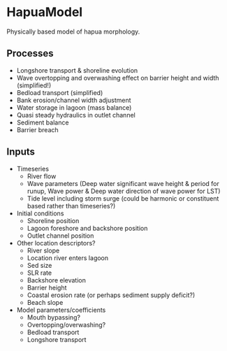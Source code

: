 # HapuaModel
Physically based model of hapua morphology.

## Processes
* Longshore transport & shoreline evolution
* Wave overtopping and overwashing effect on barrier height and width (simplified!)
* Bedload transport (simplified)
* Bank erosion/channel width adjustment
* Water storage in lagoon (mass balance)
* Quasi steady hydraulics in outlet channel
* Sediment balance
* Barrier breach

## Inputs
* Timeseries
  * River flow
  * Wave parameters (Deep water significant wave height & period for runup, 
    Wave power & Deep water direction of wave power for LST)
  * Tide level including storm surge (could be harmonic or constituent based 
    rather than timeseries?)
* Initial conditions
  * Shoreline position
  * Lagoon foreshore and backshore position
  * Outlet channel position
* Other location descriptors?
  * River slope
  * Location river enters lagoon
  * Sed size
  * SLR rate
  * Backshore elevation
  * Barrier height
  * Coastal erosion rate (or perhaps sediment supply deficit?)
  * Beach slope
* Model parameters/coefficients
  * Mouth bypassing?
  * Overtopping/overwashing?
  * Bedload transport
  * Longshore transport
